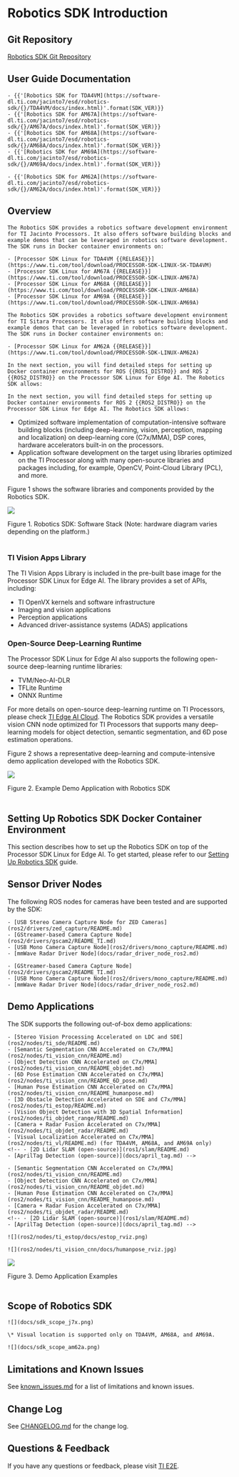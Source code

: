# Robotics SDK Introduction

## Git Repository

[Robotics SDK Git Repository](https://github.com/TexasInstruments/edgeai-robotics-sdk)

## User Guide Documentation

```{only} tag_j7x
- {{'[Robotics SDK for TDA4VM](https://software-dl.ti.com/jacinto7/esd/robotics-sdk/{}/TDA4VM/docs/index.html)'.format(SDK_VER)}}
- {{'[Robotics SDK for AM67A](https://software-dl.ti.com/jacinto7/esd/robotics-sdk/{}/AM67A/docs/index.html)'.format(SDK_VER)}}
- {{'[Robotics SDK for AM68A](https://software-dl.ti.com/jacinto7/esd/robotics-sdk/{}/AM68A/docs/index.html)'.format(SDK_VER)}}
- {{'[Robotics SDK for AM69A](https://software-dl.ti.com/jacinto7/esd/robotics-sdk/{}/AM69A/docs/index.html)'.format(SDK_VER)}}
```
```{only} tag_am62a
- {{'[Robotics SDK for AM62A](https://software-dl.ti.com/jacinto7/esd/robotics-sdk/{}/AM62A/docs/index.html)'.format(SDK_VER)}}
```

## Overview

```{only} tag_j7x
The Robotics SDK provides a robotics software development environment for TI Jacinto Processors. It also offers software building blocks and example demos that can be leveraged in robotics software development. The SDK runs in Docker container environments on:

- [Processor SDK Linux for TDA4VM {{RELEASE}}](https://www.ti.com/tool/download/PROCESSOR-SDK-LINUX-SK-TDA4VM)
- [Processor SDK Linux for AM67A {{RELEASE}}](https://www.ti.com/tool/download/PROCESSOR-SDK-LINUX-AM67A)
- [Processor SDK Linux for AM68A {{RELEASE}}](https://www.ti.com/tool/download/PROCESSOR-SDK-LINUX-AM68A)
- [Processor SDK Linux for AM69A {{RELEASE}}](https://www.ti.com/tool/download/PROCESSOR-SDK-LINUX-AM69A)
```

```{only} tag_am62a
The Robotics SDK provides a robotics software development environment for TI Sitara Processors. It also offers software building blocks and example demos that can be leveraged in robotics software development. The SDK runs in Docker container environments on:

- [Processor SDK Linux for AM62A {{RELEASE}}](https://www.ti.com/tool/download/PROCESSOR-SDK-LINUX-AM62A)
```

```{only} tag_ros1n2
In the next section, you will find detailed steps for setting up Docker container environments for ROS {{ROS1_DISTRO}} and ROS 2 {{ROS2_DISTRO}} on the Processor SDK Linux for Edge AI. The Robotics SDK allows:
```
```{only} tag_ros2only
In the next section, you will find detailed steps for setting up Docker container environments for ROS 2 {{ROS2_DISTRO}} on the Processor SDK Linux for Edge AI. The Robotics SDK allows:
```

- Optimized software implementation of computation-intensive software building blocks (including deep-learning, vision, perception, mapping and localization) on deep-learning core (C7x/MMA), DSP cores, hardware accelerators built-in on the processors.
- Application software development on the target using libraries optimized on the TI Processor along with many open-source libraries and packages including, for example, OpenCV, Point-Cloud Library (PCL), and more.

Figure 1 shows the software libraries and components provided by the Robotics SDK.

![](docs/tiovx_ros_sw_stack.png)
 <figcaption>Figure 1. Robotics SDK: Software Stack (Note: hardware diagram varies depending on the platform.) </figcaption>
 <br />

### TI Vision Apps Library

The TI Vision Apps Library is included in the pre-built base image for the Processor SDK Linux for Edge AI. The library provides a set of APIs, including:

- TI OpenVX kernels and software infrastructure
- Imaging and vision applications
- Perception applications
- Advanced driver-assistance systems (ADAS) applications

### Open-Source Deep-Learning Runtime

The Processor SDK Linux for Edge AI also supports the following open-source deep-learning runtime libraries:

- TVM/Neo-AI-DLR
- TFLite Runtime
- ONNX Runtime

For more details on open-source deep-learning runtime on TI Processors, please check [TI Edge AI Cloud](https://dev.ti.com/edgeai/). The Robotics SDK provides a versatile vision CNN node optimized for TI Processors that supports many deep-learning models for object detection, semantic segmentation, and 6D pose estimation operations.

Figure 2 shows a representative deep-learning and compute-intensive demo application developed with the Robotics SDK.

![](docs/tiovx_ros_demo_diagram.svg)
<figcaption>Figure 2. Example Demo Application with Robotics SDK </figcaption>
<br />

## Setting Up Robotics SDK Docker Container Environment

This section describes how to set up the Robotics SDK on top of the Processor SDK Linux for Edge AI. To get started, please refer to our [Setting Up Robotics SDK](docker/README.md) guide.

## Sensor Driver Nodes

The following ROS nodes for cameras have been tested and are supported by the SDK:

```{only} tag_j7x
- [USB Stereo Camera Capture Node for ZED Cameras](ros2/drivers/zed_capture/README.md)
- [GStreamer-based Camera Capture Node](ros2/drivers/gscam2/README_TI.md)
- [USB Mono Camera Capture Node](ros2/drivers/mono_capture/README.md)
- [mmWave Radar Driver Node](docs/radar_driver_node_ros2.md)
```
```{only} tag_am62a
- [GStreamer-based Camera Capture Node](ros2/drivers/gscam2/README_TI.md)
- [USB Mono Camera Capture Node](ros2/drivers/mono_capture/README.md)
- [mmWave Radar Driver Node](docs/radar_driver_node_ros2.md)
```

## Demo Applications

The SDK supports the following out-of-box demo applications:

```{only} tag_j7x
- [Stereo Vision Processing Accelerated on LDC and SDE](ros2/nodes/ti_sde/README.md)
- [Semantic Segmentation CNN Accelerated on C7x/MMA](ros2/nodes/ti_vision_cnn/README.md)
- [Object Detection CNN Accelerated on C7x/MMA](ros2/nodes/ti_vision_cnn/README_objdet.md)
- [6D Pose Estimation CNN Accelerated on C7x/MMA](ros2/nodes/ti_vision_cnn/README_6D_pose.md)
- [Human Pose Estimation CNN Accelerated on C7x/MMA](ros2/nodes/ti_vision_cnn/README_humanpose.md)
- [3D Obstacle Detection Accelerated on SDE and C7x/MMA](ros2/nodes/ti_estop/README.md)
- [Vision Object Detection with 3D Spatial Information](ros2/nodes/ti_objdet_range/README.md)
- [Camera + Radar Fusion Accelerated on C7x/MMA](ros2/nodes/ti_objdet_radar/README.md)
- [Visual Localization Accelerated on C7x/MMA](ros2/nodes/ti_vl/README.md) (for TDA4VM, AM68A, and AM69A only)
<!-- - [2D Lidar SLAM (open-source)](ros1/slam/README.md)
- [AprilTag Detection (open-source)](docs/april_tag.md) -->
```
```{only} tag_am62a
- [Semantic Segmentation CNN Accelerated on C7x/MMA](ros2/nodes/ti_vision_cnn/README.md)
- [Object Detection CNN Accelerated on C7x/MMA](ros2/nodes/ti_vision_cnn/README_objdet.md)
- [Human Pose Estimation CNN Accelerated on C7x/MMA](ros2/nodes/ti_vision_cnn/README_humanpose.md)
- [Camera + Radar Fusion Accelerated on C7x/MMA](ros2/nodes/ti_objdet_radar/README.md)
<!-- - [2D Lidar SLAM (open-source)](ros1/slam/README.md)
- [AprilTag Detection (open-source)](docs/april_tag.md) -->
```

```{only} tag_j7x
![](ros2/nodes/ti_estop/docs/estop_rviz.png)
```
```{only} tag_am62a
![](ros2/nodes/ti_vision_cnn/docs/humanpose_rviz.jpg)
```

![](ros2/nodes/ti_objdet_radar/docs/objdet_radar_rviz.jpg)

<figcaption>Figure 3. Demo Application Examples </figcaption>
<br />

## Scope of Robotics SDK

```{only} tag_j7x
![](docs/sdk_scope_j7x.png)

\* Visual location is supported only on TDA4VM, AM68A, and AM69A.
```
```{only} tag_am62a
![](docs/sdk_scope_am62a.png)
```

## Limitations and Known Issues

See [known_issues.md](docs/known_issues.md) for a list of limitations and known issues.

## Change Log

See [CHANGELOG.md](CHANGELOG.md) for the change log.

## Questions & Feedback

If you have any questions or feedback, please visit [TI E2E](https://e2e.ti.com/support/processors).

